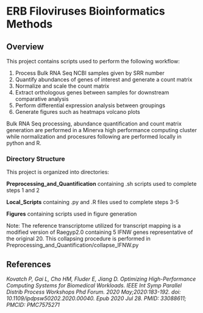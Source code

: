 # ERB Filoviruses Bioinformatics Methods

## Overview
This project contains scripts used to perform the following workflow:
1. Process Bulk RNA Seq NCBI samples given by SRR number
2. Quantify abundances of genes of interest and generate a count matrix
3. Normalize and scale the count matrix
4. Extract orthologous genes between samples for downstream comparative analysis
5. Perform differential expression analysis between groupings
6. Generate figures such as heatmaps volcano plots

Bulk RNA Seq processing, abundance quantification and count matrix generation are performed in a Minerva high performance computing cluster while normalization and procesures following are performed locally in python and R.

### Directory Structure
This project is organized into directories:

**Preprocessing_and_Quantification** containing .sh scripts used to complete steps 1 and 2

**Local_Scripts** containing .py and .R files used to complete steps 3-5

**Figures** containing scripts used in figure generation

Note: The reference transcriptome utilized for transcript mapping is a modified version of Raegyp2.0 containing 5 IFNW genes representative of the original 20. This collapsing procedure is performed in Preprocessing_and_Quantification/collapse_IFNW.py

## References
*Kovatch P, Gai L, Cho HM, Fluder E, Jiang D. Optimizing High-Performance Computing Systems for Biomedical Workloads. IEEE Int Symp Parallel Distrib Process Workshops Phd Forum. 2020 May;2020:183-192. doi: 10.1109/ipdpsw50202.2020.00040. Epub 2020 Jul 28. PMID: 33088611; PMCID: PMC7575271*



